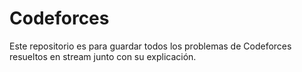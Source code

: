 # Codeforces
Este repositorio es para guardar todos los problemas de Codeforces resueltos en stream junto con su explicación.
